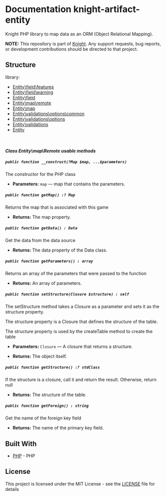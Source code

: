 # Documentation knight-artifact-entity

Knight PHP library to map data as an ORM (Object Relational Mapping).

**NOTE:** This repository is part of [Knight](https://github.com/energia-source/knight). Any
support requests, bug reports, or development contributions should be directed to
that project.

## Structure

library:
- [Entity\field\features](https://github.com/energia-source/knight-artifact-entity/tree/main/lib/field/features)
- [Entity\field\warning](https://github.com/energia-source/knight-artifact-entity/tree/main/lib/field/warning)
- [Entity\field](https://github.com/energia-source/knight-artifact-entity/tree/main/lib/field)
- [Entity\map\remote](https://github.com/energia-source/knight-artifact-entity/tree/main/lib/map/remote)
- [Entity\map](https://github.com/energia-source/knight-artifact-entity/tree/main/lib/map)
- [Entity\validations\options\common](https://github.com/energia-source/knight-artifact-entity/tree/main/lib/options/common)
- [Entity\validations\options](https://github.com/energia-source/knight-artifact-entity/tree/main/lib/options)
- [Entity\validations](https://github.com/energia-source/knight-artifact-entity/tree/main/lib/validations)
- [Entity](https://github.com/energia-source/knight-knight-artifact-entity/blob/main/lib)

<br>

#### ***Class Entity\map\Remote usable methods***

##### `public function __construct(?Map $map, ...$parameters)`

The constructor for the PHP class

 * **Parameters:** `map` — map that contains the parameters.

##### `public function getMap() :? Map`

Returns the map that is associated with this game

 * **Returns:** The map property.

##### `public function getData() : Data`

Get the data from the data source

 * **Returns:** The data property of the Data class.

##### `public function getParameters() : array`

Returns an array of the parameters that were passed to the function

 * **Returns:** An array of parameters.

##### `public function setStructure(Closure $structure) : self`

The setStructure method takes a Closure as a parameter and sets it as the structure property.

The structure property is a Closure that defines the structure of the table.

The structure property is used by the createTable method to create the table

 * **Parameters:** `Closure` — A closure that returns a structure.

 * **Returns:** The object itself.

##### `public function getStructure() :? stdClass`

If the structure is a closure, call it and return the result. Otherwise, return null

 * **Returns:** The structure of the table.

##### `public function getForeign() : string`

Get the name of the foreign key field

 * **Returns:** The name of the primary key field.
 
## Built With

* [PHP](https://www.php.net/) - PHP

## License

This project is licensed under the MIT License - see the [LICENSE](LICENSE) file for details